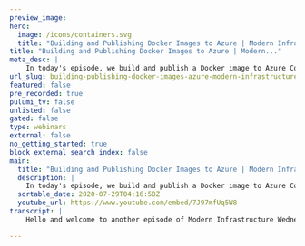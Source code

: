 ```yaml
---
preview_image:
hero:
  image: /icons/containers.svg
  title: "Building and Publishing Docker Images to Azure | Modern Infrastructure Wednesday 2020-07-29"
title: "Building and Publishing Docker Images to Azure | Modern..."
meta_desc: |
    In today's episode, we build and publish a Docker image to Azure Container Registry (ACR). In just a few lines of code, we're able to build an imag...
url_slug: building-publishing-docker-images-azure-modern-infrastructure-wednesday-20200729
featured: false
pre_recorded: true
pulumi_tv: false
unlisted: false
gated: false
type: webinars
external: false
no_getting_started: true
block_external_search_index: false
main:
  title: "Building and Publishing Docker Images to Azure | Modern Infrastructure Wednesday 2020-07-29"
  description: |
    In today's episode, we build and publish a Docker image to Azure Container Registry (ACR). In just a few lines of code, we're able to build an image and push it to Azure. Code for this episode available here:  https://github.com/pulumi/pulumitv/tree/master/modern-infrastructure-wednesday/2020-07-29  Today's example is in Python, but Pulumi makes it easy to stand up infrastructure in your favorite languages including TypeScript, JavaScript, C#, and Go - saving time over legacy tools like CloudFormation and Hashicorp Terraform.  https://www.pulumi.com/docs/get-started/?utm_campaign=PulumiTV&utm_source=youtube.com&utm_medium=video
  sortable_date: 2020-07-29T04:16:58Z
  youtube_url: https://www.youtube.com/embed/7J97mfUq5W8
transcript: |
    Hello and welcome to another episode of Modern Infrastructure Wednesday. I'm your host, Lee Zen. Today we'll be covering building and publishing Docker images to Azure where uh the very common workflow we're gonna have to publish container images to uh repository. And so let's talk about this. Let's in this episode, we're going to create a container registry so we can have repositories for images, gonna build the image and we're gonna push that to AC R so fairly simple but very powerful. So uh here I have a, you know, if you were to run Pulumi New uh Azure Python, this is more or less the kind of project you would get. Uh I've done a couple changes. I've added a Docker as a requirement here and then created a my app with a simple Docker file. Obviously, you would have an actual application in here that represents uh your, your particular uh container image. So we're going to uh go ahead and create the registry first uh as I talked about in the uh intro. So we're gonna use the container service and uh let's create the registry so we can call it a registry and give it some options here, uh admin enabled. Yes, we want that. Uh And then we also want the SKU to be uh basic and it'll uh belong to our resource group up here. I should probably be, uh I don't do Python that often, but let's be Python and consistent and then uh resource group name and that's going to be the uh resource group uh name. All right. So that's that. And actually if we just run, pull me up right now, that will give us the registry. And of course, in addition to the registry, uh we want to uh create an image and publish it to that registry. So let's, yes. So how do we do this? We can do this. Uh And we need, now we need the doctor package. And so um here, uh we're going to use uh the Louis Docker image, call this uh my app and uh we'll give it an image name and this will be based on the registry. So we have registry and we're going to apply this uh output since we don't know what it is yet. Uh And uh it's going to be the server name slash, you know, our uh repository name. And then we give it a tag, uh it's called V one. And then uh in addition to that, we have to give it a build obviously. And this will be, there are a couple ways to do this. You can give it a context or file the context in this particular case is just a as, as the doc say here, path to a directory. Um And so this is that directory I talked about earlier. Uh So context is uh my app. And then finally, we want to push this to the registry. Uh We can also say skip, push. Uh So we don't push it but uh let's, let's give it the industry. So how do we do that? Um uh Let's call this R for now. And uh we want to give it an image. You can see this takes a um the uh this takes an image registry. So let's let's create one of those. And how do we do that? Well, we can uh do this. Uh And this takes a server, user name and password. But where do those come from? Well, they come from the uh registry object up here. Uh You should typically be able to pass these in but uh working on a small bug in the package right now where it's not accepting the outputs currently. So we're going to kind of do it for it. Uh So we'll do uh plume output all. And what output dot all basically says is, hey, wait for all of these things to be ready. Uh And then use them uh asynchronously. So we're going to wait for uh the registry. Uh uh Here in this case, we need the um uh log in server, the uh user uh admin, user name and the uh admin password. And we're going to then uh apply that uh two to create this. So we're going to give it a lambda and this will be those uh three arguments in this order. OK? Clean this up a little bit. So it's more readable. All right. And now this is an output of, of this, which creates this. And so this, this registry will now be able to be fed into this image creation. So let's run this and we can actually go ahead and take a look at our stack. You see, I had the Docs open earlier to make sure I knew like what all these things were like that. There's this admin user name and password kind of how we wanted all that to work. Um See how this works. OK? Creates updating. OK? Great. Uh Let's go back to here if you look at the resources, uh we had this registry resource. So let's take a look at that. I see still running. And so if we come to this, um we can take a look at the repositories here. So nothing yet. So I think it's still still building on a machine and maybe even still pushing. Let's give it a couple seconds here. But you can see this, this is the registry that we created from the earlier step when we ran uh Pulumi up just with the registry on its own. And then now we've updated the program to add this image. And again, we're uh building the image uh with this Docker build uh directive here. And then um we're giving it the image name again, we're using it, apply. So again, applies when we, you know, asynchronously want to do something because you know, at the time of of uh program execution, uh this may not be known. And so we have a callback effectively that lets us uh provide this name when this is ready to be used. And Pulumi takes care of all the dependency tracking to make sure that this only executes after this is known. Uh And then the same thing here, we're using output dot all to uh make sure we have all these before we use this call back to create this image. So OK, so it looks like it's, it's done, it's created. And if I go back to here and I refresh, we have the repository my app as we talked about right here. Uh If we go into this, it has the tag that I just created and this is the image uh that I just pushed uh just now. So yeah, super simple in really just a few lines of code, uh we can create a Docker image, push it into a registry. We created uh all using Pulumi. Hopefully you learned a lot today. Thanks for watching. Please make sure you like the video and also subscribe to Pulumi TV, for weekly updates with modern infrastructure as code. Thanks very much.

---
```


